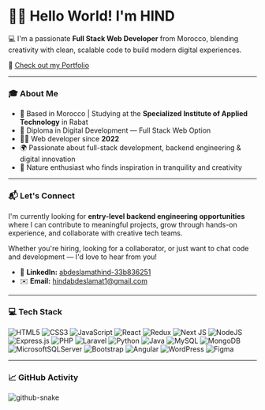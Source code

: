 # 👋🏼 Hello World! I'm HIND

💻 I'm a passionate **Full Stack Web Developer** from Morocco, blending creativity with clean, scalable code to build modern digital experiences.

🚀 [Check out my Portfolio](https://hindabdeslamat.netlify.app/)

---

### 🎓 About Me

- 📍 Based in Morocco | Studying at the **Specialized Institute of Applied Technology** in Rabat  
- 📜 Diploma in Digital Development — Full Stack Web Option  
- 👩‍💻 Web developer since **2022**  
- 🌍 Passionate about full-stack development, backend engineering & digital innovation  
- 🌿 Nature enthusiast who finds inspiration in tranquility and creativity  

---

### 📬 Let's Connect

I'm currently looking for **entry-level backend engineering opportunities** where I can contribute to meaningful projects, grow through hands-on experience, and collaborate with creative tech teams.

Whether you're hiring, looking for a collaborator, or just want to chat code and development — I'd love to hear from you!

- 🔗 **LinkedIn:** [abdeslamathind-33b836251](https://www.linkedin.com/in/abdeslamathind-33b836251/)
- ✉️ **Email:** hindabdeslamat1@gmail.com

---

### 💻 Tech Stack

![HTML5](https://img.shields.io/badge/html5-%23E34F26.svg?style=for-the-badge&logo=html5&logoColor=white)
![CSS3](https://img.shields.io/badge/css3-%231572B6.svg?style=for-the-badge&logo=css3&logoColor=white)
![JavaScript](https://img.shields.io/badge/JavaScript-black?style=for-the-badge&logo=javascript&logoColor=yellow)
![React](https://img.shields.io/badge/react-%2320232a.svg?style=for-the-badge&logo=react&logoColor=%2361DAFB)
![Redux](https://img.shields.io/badge/redux-%23593d88.svg?style=for-the-badge&logo=redux&logoColor=white)
![Next JS](https://img.shields.io/badge/Next-black?style=for-the-badge&logo=next.js&logoColor=white)
![NodeJS](https://img.shields.io/badge/node.js-6DA55F?style=for-the-badge&logo=node.js&logoColor=white)
![Express.js](https://img.shields.io/badge/express.js-%23404d59.svg?style=for-the-badge&logo=express&logoColor=%2361DAFB)
![PHP](https://img.shields.io/badge/PHP-black?style=for-the-badge&logo=php&logoColor=blue)
![Laravel](https://img.shields.io/badge/Laravel-black?style=for-the-badge&logo=laravel&logoColor=red)
![Python](https://img.shields.io/badge/Python-black?style=for-the-badge&logo=python&logoColor=blue)
![Java](https://img.shields.io/badge/java-%23ED8B00.svg?style=for-the-badge&logo=openjdk&logoColor=white)
![MySQL](https://img.shields.io/badge/MySQL-black?style=for-the-badge&logo=mysql&logoColor=cyan)
![MongoDB](https://img.shields.io/badge/MongoDB-%234ea94b.svg?style=for-the-badge&logo=mongodb&logoColor=white)
![MicrosoftSQLServer](https://img.shields.io/badge/Microsoft%20SQL%20Server-CC2927?style=for-the-badge&logo=microsoft%20sql%20server&logoColor=white)
![Bootstrap](https://img.shields.io/badge/Bootstrap-black?style=for-the-badge&logo=bootstrap&logoColor=purple)
![Angular](https://img.shields.io/badge/angular-%23DD0031.svg?style=for-the-badge&logo=angular&logoColor=white)
![WordPress](https://img.shields.io/badge/WordPress-black?style=for-the-badge&logo=wordpress&logoColor=blue)
![Figma](https://img.shields.io/badge/figma-%23F24E1E.svg?style=for-the-badge&logo=figma&logoColor=white)

---

### 📈 GitHub Activity

<picture>
  <source media="(prefers-color-scheme: dark)" srcset="https://raw.githubusercontent.com/tobiasmeyhoefer/tobiasmeyhoefer/output/github-snake-dark.svg" />
  <source media="(prefers-color-scheme: light)" srcset="https://raw.githubusercontent.com/tobiasmeyhoefer/tobiasmeyhoefer/output/github-snake.svg" />
  <img alt="github-snake" src="https://raw.githubusercontent.com/tobiasmeyhoefer/tobiasmeyhoefer/output/github-snake.svg" />
</picture>
